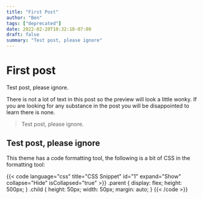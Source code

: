 ```yaml
---
title: "First Post"
author: "Ben"
tags: ["deprecated"]
date: 2022-02-20T10:32:18-07:00
draft: false
summary: "Test post, please ignore"
---
```


# First post

Test post, please ignore. 

There is not a lot of text in this post so the preview will look a little wonky. If you are
looking for any substance in the post you will be disappointed to learn there is none.

> Test post, please ignore.
 
## Test post, please ignore

This theme has a code formatting tool, the following is a bit of CSS in the formatting tool:

{{< code language="css" title="CSS Snippet" id="1" expand="Show" collapse="Hide" isCollapsed="true" >}}
.parent {
    display: flex;
    height: 500px;
}
.child {
    height: 50px;
    width: 50px;
    margin: auto;
}
{{< /code >}}